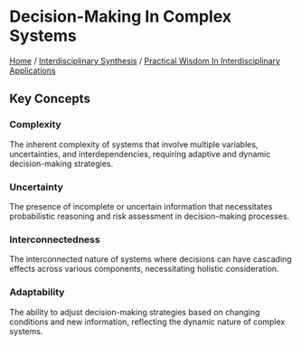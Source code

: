 # Decision-Making In Complex Systems

[Home](../../../../README.md) / [Interdisciplinary Synthesis](../../../../interdisciplinary_synthesis/README.md) / [Practical Wisdom In Interdisciplinary Applications](../../../interdisciplinary_synthesis/practical_wisdom_in_interdisciplinary_applications/README.md)

## Key Concepts

### Complexity

The inherent complexity of systems that involve multiple variables, uncertainties, and interdependencies, requiring adaptive and dynamic decision-making strategies.

### Uncertainty

The presence of incomplete or uncertain information that necessitates probabilistic reasoning and risk assessment in decision-making processes.

### Interconnectedness

The interconnected nature of systems where decisions can have cascading effects across various components, necessitating holistic consideration.

### Adaptability

The ability to adjust decision-making strategies based on changing conditions and new information, reflecting the dynamic nature of complex systems.

